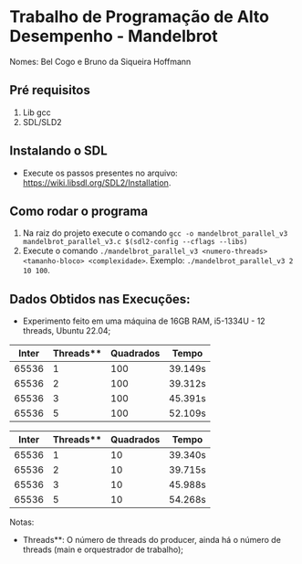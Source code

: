 # Trabalho de Programação de Alto Desempenho - Mandelbrot

Nomes: Bel Cogo e Bruno da Siqueira Hoffmann

## Pré requisitos
1. Lib gcc
2. SDL/SLD2

## Instalando o SDL
- Execute os passos presentes no arquivo: https://wiki.libsdl.org/SDL2/Installation.

## Como rodar o programa
1. Na raiz do projeto execute o comando `gcc -o mandelbrot_parallel_v3 mandelbrot_parallel_v3.c $(sdl2-config --cflags --libs)`
2. Execute o comando `./mandelbrot_parallel_v3 <numero-threads> <tamanho-bloco> <complexidade>`. Exemplo: `./mandelbrot_parallel_v3 2 10 100`.

## Dados Obtidos nas Execuções:

- Experimento feito em uma máquina de 16GB RAM, i5-1334U - 12 threads, Ubuntu 22.04;

| Inter | Threads** | Quadrados | Tempo    |
|-------|-----------|-----------|----------|
| 65536 | 1         | 100       | 39.149s  |
| 65536 | 2         | 100       | 39.312s  |
| 65536 | 3         | 100       | 45.391s  |
| 65536 | 5         | 100       | 52.109s  |

| Inter | Threads** | Quadrados | Tempo    |
|-------|-----------|-----------|----------|
| 65536 | 1         | 10        | 39.340s  |
| 65536 | 2         | 10        | 39.715s  |
| 65536 | 3         | 10        | 45.988s  |
| 65536 | 5         | 10        | 54.268s  |

Notas:
- Threads**: O número de threads do producer, ainda há o número de threads (main e orquestrador de trabalho);